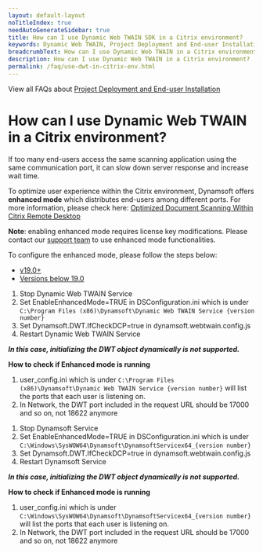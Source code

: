 ```yaml
---
layout: default-layout
noTitleIndex: true
needAutoGenerateSidebar: true
title: How can I use Dynamic Web TWAIN SDK in a Citrix environment?
keywords: Dynamic Web TWAIN, Project Deployment and End-user Installation, citrix
breadcrumbText: How can I use Dynamic Web TWAIN in a Citrix environment?
description: How can I use Dynamic Web TWAIN in a Citrix environment?
permalink: /faq/use-dwt-in-citrix-env.html
---
```


View all FAQs about [Project Deployment and End-user Installation](
https://www.dynamsoft.com/web-twain/docs/faq/#project-deployment-and-end-user-installation)

# How can I use Dynamic Web TWAIN in a Citrix environment?

If too many end-users access the same scanning application using the same communication port, it can slow down server response and increase wait time.

To optimize user experience within the Citrix environment, Dynamsoft offers **enhanced mode** which distributes end-users among different ports. For more information, please check here: <a href="https://www.dynamsoft.com/blog/insights/document-scanning-within-citrix/" target="_blank">Optimized Document Scanning Within Citrix Remote Desktop</a>

**Note**: enabling enhanced mode requires license key modifications. Please contact our [support team]({{site.about}}getsupport.html) to use enhanced mode functionalities.

To configure the enhanced mode, please follow the steps below:

<div class="multi-panel-switching-prefix"></div>

- [v19.0+](#19plus)
- [Versions below 19.0](#19min)

<div class="multi-panel-start"></div>

1. Stop Dynamic Web TWAIN Service
2. Set EnableEnhancedMode=TRUE in DSConfiguration.ini which is under `C:\Program Files (x86)\Dynamsoft\Dynamic Web TWAIN Service {version number}`
3. Set Dynamsoft.DWT.IfCheckDCP=true in dynamsoft.webtwain.config.js 
4. Restart Dynamic Web TWAIN Service

***In this case, initializing the DWT object dynamically is not supported.***

<strong>How to check if Enhanced mode is running</strong>

1. user_config.ini which is under `C:\Program Files (x86)\Dynamsoft\Dynamic Web TWAIN Service {version number}` will list the ports that each user is listening on.
2. In Network, the DWT port included in the request URL should be 17000 and so on, not 18622 anymore

<div class="multi-panel-end"></div>

<div class="multi-panel-start"></div>

1. Stop Dynamsoft Service
2. Set EnableEnhancedMode=TRUE in DSConfiguration.ini which is under `C:\Windows\SysWOW64\Dynamsoft\DynamsoftServicex64_{version number}`
3. Set Dynamsoft.DWT.IfCheckDCP=true in dynamsoft.webtwain.config.js 
4. Restart Dynamsoft Service

***In this case, initializing the DWT object dynamically is not supported.***

<strong>How to check if Enhanced mode is running</strong>

1. user_config.ini which is under `C:\Windows\SysWOW64\Dynamsoft\DynamsoftServicex64_{version number}` will list the ports that each user is listening on.
2. In Network, the DWT port included in the request URL should be 17000 and so on, not 18622 anymore

<div class="multi-panel-end"></div>

<div class="multi-panel-switching-end"></div>